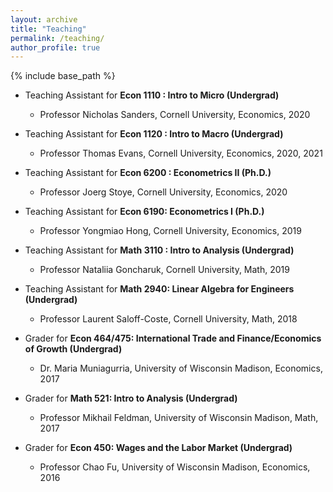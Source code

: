 ```yaml
---
layout: archive
title: "Teaching"
permalink: /teaching/
author_profile: true
---
```


{% include base_path %}

<!-- {% for post in site.teaching reversed %}-->
<!--   {% include archive-single.html %}-->
<!-- {% endfor %}-->

* Teaching Assistant for **Econ 1110 : Intro to Micro (Undergrad)**
  * Professor Nicholas Sanders, Cornell University, Economics, 2020
  
* Teaching Assistant for **Econ 1120 : Intro to Macro (Undergrad)**
  * Professor Thomas Evans, Cornell University, Economics, 2020, 2021
  
* Teaching Assistant for **Econ 6200 : Econometrics II (Ph.D.)**
  * Professor Joerg Stoye, Cornell University, Economics, 2020

* Teaching Assistant for **Econ 6190: Econometrics I (Ph.D.)**
  * Professor Yongmiao Hong, Cornell University, Economics, 2019

* Teaching Assistant for **Math 3110 : Intro to Analysis (Undergrad)**
  * Professor Nataliia Goncharuk, Cornell University, Math, 2019

* Teaching Assistant for **Math 2940: Linear Algebra for Engineers (Undergrad)**
  * Professor Laurent Saloff-Coste, Cornell University, Math, 2018

* Grader for **Econ 464/475: International Trade and Finance/Economics of Growth (Undergrad)**
  * Dr. Maria Muniagurria, University of Wisconsin Madison, Economics, 2017

* Grader for **Math 521: Intro to Analysis (Undergrad)**
  * Professor Mikhail Feldman, University of Wisconsin Madison, Math, 2017

* Grader for **Econ 450: Wages and the Labor Market (Undergrad)**
  * Professor Chao Fu, University of Wisconsin Madison, Economics, 2016

